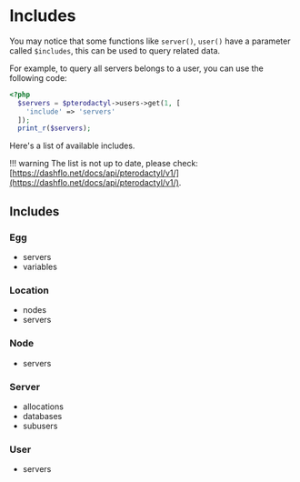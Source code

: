 # Includes

You may notice that some functions like `server()`, `user()` have a parameter called `$includes`, this can be used to query related data.

For example, to query all servers belongs to a user, you can use the following code:

```php
<?php
  $servers = $pterodactyl->users->get(1, [
    'include' => 'servers'
  ]);
  print_r($servers);
```

Here's a list of available includes.

!!! warning
    The list is not up to date, please check: [https://dashflo.net/docs/api/pterodactyl/v1/](https://dashflo.net/docs/api/pterodactyl/v1/).

## Includes

### Egg
 - servers
 - variables

### Location
 - nodes
 - servers

### Node
 - servers

### Server
 - allocations
 - databases
 - subusers

### User
 - servers